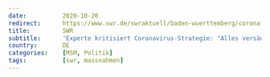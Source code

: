 ```yaml
---
date:          2020-10-20
redirect:      https://www.swr.de/swraktuell/baden-wuerttemberg/corona-interview-gerd-antes-100.html
title:         SWR
subtitle:      'Experte kritisiert Coronavirus-Strategie: "Alles versäumt worden, was irgendwie versäumt werden kann"'
country:       DE
categories:    [MSM, Politik]
tags:          [swr, massnahmen]
---
```

